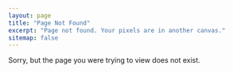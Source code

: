 ```yaml
---
layout: page
title: "Page Not Found"
excerpt: "Page not found. Your pixels are in another canvas."
sitemap: false
---  
```


Sorry, but the page you were trying to view does not exist.

